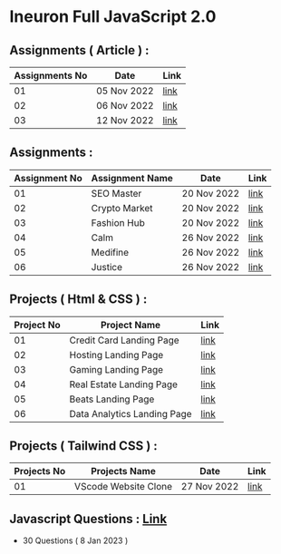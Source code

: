 # Ineuron Full JavaScript 2.0

## Assignments ( Article ) : 




|Assignments No|Date|Link|
|--------------|----|----|
|01|05 Nov 2022|[link](https://github.com/SM8UTI/Ineuron-Full-JavaScript-2.0/tree/master/Assignments/05-Nov-2022)|
|02|06 Nov 2022|[link](https://github.com/SM8UTI/Ineuron-Full-JavaScript-2.0/tree/master/Assignments/06-Nov-2022)|
|03|12 Nov 2022|[link](https://github.com/SM8UTI/Ineuron-Full-JavaScript-2.0/tree/master/Assignments/12-Nov-2022)|

## Assignments : 

|Assignment No|Assignment Name|Date|Link|
|-----------|-------------|----|----|
|01| SEO Master |20 Nov 2022|[link](https://github.com/SM8UTI/Ineuron-Full-JavaScript-2.0/tree/master/Projects/FSJS%202.0%20Project%2001)|
|02| Crypto Market |20 Nov 2022|[link](https://github.com/SM8UTI/Ineuron-Full-JavaScript-2.0/tree/master/Projects/FSJS%202.0%20Project%2002)|
|03| Fashion Hub |20 Nov 2022|[link](https://github.com/SM8UTI/Ineuron-Full-JavaScript-2.0/tree/master/Projects/FSJS%202.0%20Project%2003)|
|04| Calm |26 Nov 2022|[link](https://github.com/SM8UTI/Ineuron-Full-JavaScript-2.0/tree/master/Projects/FSJS%202.0%20Project%2004)|
|05| Medifine |26 Nov 2022|[link](https://github.com/SM8UTI/Ineuron-Full-JavaScript-2.0/tree/master/Projects/FSJS%202.0%20Project%2005)|
|06| Justice |26 Nov 2022|[link](https://github.com/SM8UTI/Ineuron-Full-JavaScript-2.0/tree/master/Projects/FSJS%202.0%20Project%2006)|

## Projects ( Html & CSS ) : 

|Project No|Project Name|Link|
|-----------|-------------|----|
|01| Credit Card Landing Page |[link](https://github.com/SM8UTI/Ineuron-Full-JavaScript-2.0/tree/master/HTML%20And%20CSS%20Projects/Project%201)|
|02| Hosting Landing Page |[link](https://github.com/SM8UTI/Ineuron-Full-JavaScript-2.0/tree/master/HTML%20And%20CSS%20Projects/Project%202)|
|03| Gaming Landing Page |[link](https://github.com/SM8UTI/Ineuron-Full-JavaScript-2.0/tree/master/HTML%20And%20CSS%20Projects/Project%203)|
|04| Real Estate Landing Page |[link](https://github.com/SM8UTI/Ineuron-Full-JavaScript-2.0/tree/master/HTML%20And%20CSS%20Projects/Project%204)|
|05| Beats Landing Page |[link](https://github.com/SM8UTI/Ineuron-Full-JavaScript-2.0/tree/master/HTML%20And%20CSS%20Projects/Project%205)|
|06| Data Analytics Landing Page |[link](https://github.com/SM8UTI/Ineuron-Full-JavaScript-2.0/tree/master/HTML%20And%20CSS%20Projects/Project%206)|



## Projects ( Tailwind CSS ) : 

|Projects No|Projects Name|Date|Link|
|--------------|-------------|----|----|
|01|VScode Website Clone|27 Nov 2022|[link](https://github.com/SM8UTI/Ineuron-Full-JavaScript-2.0/tree/master/Tailwind%20Projects/Vscode%20Clone)|

## Javascript Questions : [Link](https://github.com/SM8UTI/Ineuron-Full-JavaScript-2.0/tree/master/Javascript/Questions)

- 30 Questions ( 8 Jan 2023 ) 










